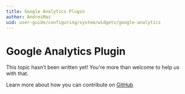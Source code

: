 ```yaml
---
title: Google Analytics Plugin
author: AndreiMaz
uid: user-guide/configuring/system/widgets/google-analytics
---
```

# Google Analytics Plugin

This topic hasn’t been written yet! You're more than welcome to help us with that.

Learn more about how you can contribute on [GitHub](https://github.com/nopSolutions/nopCommerce-Docs/blob/master/CONTRIBUTING.md)
